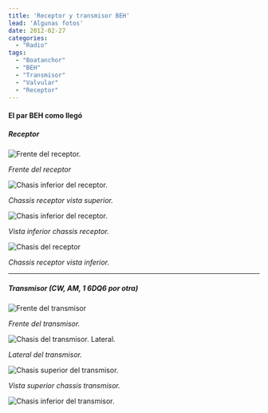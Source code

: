 ```yaml
---
title: 'Receptor y transmisor BEH'
lead: 'Algunas fotos'
date: 2012-02-27
categories:
  - "Radio"
tags:
  - "Boatanchor"
  - "BEH"
  - "Transmisor"
  - "Valvular"
  - "Receptor"
---
```


#### El par BEH como llegó

##### Receptor

![Frente del receptor.](/post-images/pre2024/dscn2651.jpg "rx frente")

*Frente del receptor*

![Chasis inferior del receptor.](/post-images/pre2024/dscn2650.jpg "rx superior")

*Chassis receptor vista superior.*

![Chasis inferior del receptor.](/post-images/pre2024/dscn2648.jpg "rx inferior")

*Vista inferior chassis receptor.*

![Chasis del receptor](/post-images/pre2024/dscn2649_small.jpg "rx inferior")

*Chassis receptor vista inferior.*


------------------
##### Transmisor (CW, AM, 1 6DQ6 por otra)

![Frente del transmisor](/post-images/pre2024/dscn2655.jpg "tx frente")

*Frente del transmisor.*

![Chasis del transmisor. Lateral.](/post-images/pre2024/dscn2653.jpg)

*Lateral del transmisor.*


![Chasis superior del transmisor.](/post-images/pre2024/dscn2652.jpg "tx superior")

*Vista superior chassis transmisor.*

![Chasis inferior del transmisor.](/post-images/pre2024/dscn2654.jpg "tx inferior") 
















